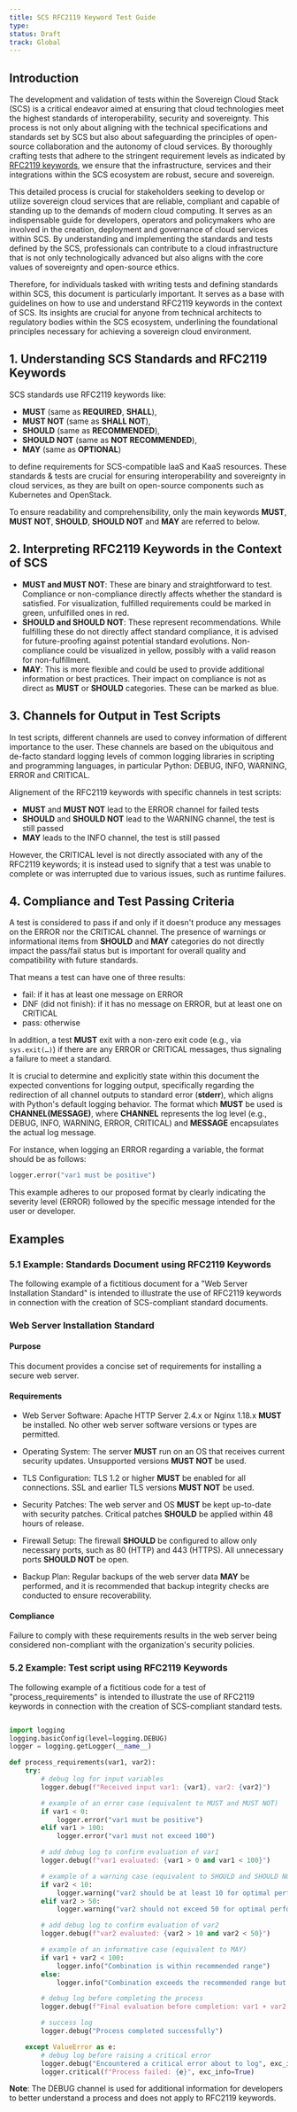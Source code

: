 ```yaml
---
title: SCS RFC2119 Keyword Test Guide
type:
status: Draft
track: Global
---
```


## Introduction

The development and validation of tests within the Sovereign Cloud Stack (SCS) is a critical endeavor aimed at ensuring that cloud technologies meet the highest standards of interoperability, security and sovereignty. This process is not only about aligning with the technical specifications and standards set by SCS but also about safeguarding the principles of open-source collaboration and the autonomy of cloud services. By thoroughly crafting tests that adhere to the stringent requirement levels as indicated by [RFC2119 keywords](https://datatracker.ietf.org/doc/html/rfc2119), we ensure that the infrastructure, services and their integrations within the SCS ecosystem are robust, secure and sovereign.

This detailed process is crucial for stakeholders seeking to develop or utilize sovereign cloud services that are reliable, compliant and capable of standing up to the demands of modern cloud computing. It serves as an indispensable guide for developers, operators and policymakers who are involved in the creation, deployment and governance of cloud services within SCS. By understanding and implementing the standards and tests defined by the SCS, professionals can contribute to a cloud infrastructure that is not only technologically advanced but also aligns with the core values of sovereignty and open-source ethics.

Therefore, for individuals tasked with writing tests and defining standards within SCS, this document is particularly important. It serves as a base with guidelines on how to use and understand RFC2119 keywords in the context of SCS. Its insights are crucial for anyone from technical architects to regulatory bodies within the SCS ecosystem, underlining the foundational principles necessary for achieving a sovereign cloud environment.

## 1. Understanding SCS Standards and RFC2119 Keywords

SCS standards use RFC2119 keywords like:

- **MUST** (same as **REQUIRED**, **SHALL**),
- **MUST NOT** (same as **SHALL NOT**),
- **SHOULD** (same as **RECOMMENDED**),
- **SHOULD NOT** (same as **NOT RECOMMENDED**),
- **MAY** (same as **OPTIONAL**)

to define requirements for SCS-compatible IaaS and KaaS resources. These standards & tests are crucial for ensuring interoperability and sovereignty in cloud services, as they are built on open-source components such as Kubernetes and OpenStack.

To ensure readability and comprehensibility, only the main keywords **MUST**, **MUST NOT**, **SHOULD**, **SHOULD NOT** and **MAY** are referred to below.

## 2. Interpreting RFC2119 Keywords in the Context of SCS

- **MUST and MUST NOT**: These are binary and straightforward to test. Compliance or
  non-compliance directly affects whether the standard is satisfied. For visualization, fulfilled
  requirements could be marked in green, unfulfilled ones in red.
- **SHOULD and SHOULD NOT**: These represent recommendations. While fulfilling these do
  not directly affect standard compliance, it is advised for future-proofing against
  potential standard evolutions. Non-compliance could be visualized in yellow, possibly
  with a valid reason for non-fulfillment.
- **MAY**: This is more flexible and could be used to provide additional
  information or best practices. Their impact on compliance is not as direct as **MUST** or
  **SHOULD** categories. These can be marked as blue.

## 3. Channels for Output in Test Scripts

In test scripts, different channels are used to convey information of different importance to the user. These channels are based on the ubiquitous and de-facto standard logging levels of common logging libraries in scripting and programming languages, in particular Python: DEBUG, INFO, WARNING, ERROR and CRITICAL.

Alignement of the RFC2119 keywords with specific channels in test scripts:

- **MUST** and **MUST NOT** lead to the ERROR channel for failed tests
- **SHOULD** and **SHOULD NOT** lead to the WARNING channel, the test is still passed
- **MAY** leads to the INFO channel, the test is still passed

However, the CRITICAL level is not directly associated with any of the RFC2119 keywords; it is instead used to signify that a test was unable to complete or was interrupted due to various issues, such as runtime failures.

## 4. Compliance and Test Passing Criteria

A test is considered to pass if and only if it doesn't produce any messages on the
ERROR nor the CRITICAL channel. The presence of warnings or informational items from
**SHOULD** and **MAY** categories do not directly impact the pass/fail status but is
important for overall quality and compatibility with future standards.

That means a test can have one of three results:

- fail: if it has at least one message on ERROR
- DNF (did not finish): if it has no message on ERROR, but at least one on CRITICAL
- pass: otherwise

In addition, a test **MUST** exit with a non-zero exit code (e.g., via `sys.exit(…)`) if there are any ERROR or CRITICAL messages, thus signaling a failure to meet a standard.

It is crucial to determine and explicitly state within this document the expected conventions for logging output, specifically regarding the redirection of all channel outputs to standard error (**stderr**), which aligns with Python's default logging behavior. The format which **MUST** be used is **CHANNEL(MESSAGE)**, where **CHANNEL** represents the log level (e.g., DEBUG, INFO, WARNING, ERROR, CRITICAL) and **MESSAGE** encapsulates the actual log message.

For instance, when logging an ERROR regarding a variable, the format should be as follows:

```python
logger.error("var1 must be positive")
```

This example adheres to our proposed format by clearly indicating the severity level (ERROR) followed by the specific message intended for the user or developer.

## Examples

### 5.1 Example: Standards Document using RFC2119 Keywords

The following example of a fictitious document for a "Web Server Installation Standard"
is intended to illustrate the use of RFC2119 keywords in connection with the creation of
SCS-compliant standard documents.

### Web Server Installation Standard

#### Purpose

This document provides a concise set of requirements for installing a secure web server.

#### Requirements

- Web Server Software: Apache HTTP Server 2.4.x or Nginx 1.18.x **MUST** be installed. No
  other web server software versions or types are permitted.

- Operating System: The server **MUST** run on an OS that receives current security updates.
  Unsupported versions **MUST NOT** be used.

- TLS Configuration: TLS 1.2 or higher **MUST** be enabled for all connections. SSL and
  earlier TLS versions **MUST NOT** be used.

- Security Patches: The web server and OS **MUST** be kept up-to-date with security patches.
  Critical patches **SHOULD** be applied within 48 hours of release.

- Firewall Setup: The firewall **SHOULD** be configured to allow only necessary ports,
  such as 80 (HTTP) and 443 (HTTPS). All unnecessary ports **SHOULD NOT** be open.

- Backup Plan: Regular backups of the web server data **MAY** be performed, and it is
  recommended that backup integrity checks are conducted to ensure recoverability.

#### Compliance

Failure to comply with these requirements results in the web server being
considered non-compliant with the organization's security policies.

### 5.2 Example: Test script using RFC2119 Keywords

The following example of a fictitious code for a test of "process_requirements"
is intended to illustrate the use of RFC2119 keywords in connection with the
creation of SCS-compliant standard tests.

```python

import logging
logging.basicConfig(level=logging.DEBUG)
logger = logging.getLogger(__name__)

def process_requirements(var1, var2):
    try:
        # debug log for input variables
        logger.debug(f"Received input var1: {var1}, var2: {var2}")

        # example of an error case (equivalent to MUST and MUST NOT)
        if var1 < 0:
            logger.error("var1 must be positive")
        elif var1 > 100:
            logger.error("var1 must not exceed 100")

        # add debug log to confirm evaluation of var1
        logger.debug(f"var1 evaluated: {var1 > 0 and var1 < 100}")

        # example of a warning case (equivalent to SHOULD and SHOULD NOT)
        if var2 < 10:
            logger.warning("var2 should be at least 10 for optimal performance")
        elif var2 > 50:
            logger.warning("var2 should not exceed 50 for optimal performance")

        # add debug log to confirm evaluation of var2
        logger.debug(f"var2 evaluated: {var2 > 10 and var2 < 50}")

        # example of an informative case (equivalent to MAY)
        if var1 + var2 < 100:
            logger.info("Combination is within recommended range")
        else:
            logger.info("Combination exceeds the recommended range but may still proceed")

        # debug log before completing the process
        logger.debug(f"Final evaluation before completion: var1 + var2 = {var1 + var2}")

        # success log
        logger.debug("Process completed successfully")

    except ValueError as e:
        # debug log before raising a critical error
        logger.debug("Encountered a critical error about to log", exc_info=True)
        logger.critical(f"Process failed: {e}", exc_info=True)

```

**Note**: The DEBUG channel is used for additional information for developers to better understand a process and does not apply to RFC2119 keywords.
